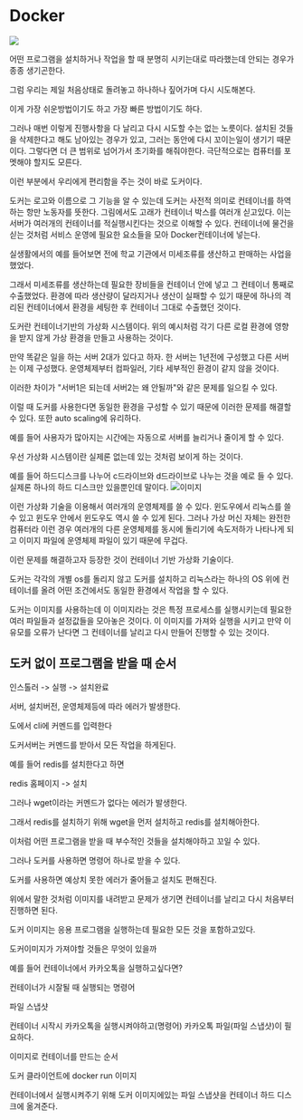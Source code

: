 # Docker

![](https://pyrasis.com/assets/images/jHLsAlwaysUpToDateDocker/Unit01/2.webp)


어떤 프로그램을 설치하거나 작업을 할 때 분명히 시키는대로 따라했는데 안되는 경우가 종종 생기곤한다.

그럼 우리는 제일 처음상태로 돌려놓고 하나하나 짚어가며 다시 시도해본다.

이게 가장 쉬운방법이기도 하고 가장 빠른 방법이기도 하다.

그러나 매번 이렇게 진행사항을 다 날리고 다시 시도할 수는 없는 노릇이다. 설치된 것들을 삭제한다고 해도 남아있는 경우가 있고, 그러는 동안에 다시 꼬이는일이 생기기 때문이다. 그렇다면 더 큰 범위로 넘어가서 초기화를 해줘야한다. 극단적으로는 컴퓨터를 포멧해야 할지도 모른다. 

이런 부분에서 우리에게 편리함을 주는 것이 바로 도커이다.

도커는 로고와 이름으로 그 기능을 알 수 있는데 도커는 사전적 의미로 컨테이너를 하역하는 항만 노동자를 뜻한다. 그림에서도 고래가 컨테이너 박스를 여러개 싣고있다. 이는 서버가 여러개의 컨테이너를 적실행시킨다는 것으로 이해할 수 있다. 컨테이너에 물건을 싣는 것처럼 서비스 운영에 필요한 요소들을 모아 Docker컨테이너에 넣는다. 

실생활에서의 예를 들어보면 전에 학교 기관에서 미세조류를 생산하고 판매하는 사업을 했었다.

그래서 미세조류를 생산하는데 필요한 장비들을 컨테이너 안에 넣고
그 컨테이너 통째로 수출했었다. 환경에 따라 생산량이 달라지거나 생산이 실패할 수 있기 때문에 하나의 격리된 컨테이너에서 환경을 세팅한 후 컨테이너 그대로 수출했던 것이다.

도커란 컨테이너기반의 가상화 시스템이다. 위의 예시처럼 각기 다른 로컬 환경에 영향을 받지 않게 가상 환경을 만들고 사용하는 것이다.

만약 똑같은 일을 하는 서버 2대가 있다고 하자. 한 서버는 1년전에 구성했고 다른 서버는 이제 구성했다. 운영체제부터 컴파일러, 기타 세부적인 환경이 같지 않을 것이다.

이러한 차이가 "서버1은 되는데 서버2는 왜 안될까"와 같은 문제를 일으킬 수 있다.

이럴 때 도커를 사용한다면 동일한 환경을 구성할 수 있기 때문에 이러한 문제를 해결할 수 있다. 또한 auto scaling에 유리하다.

예를 들어 사용자가 많아지는 시간에는 자동으로 서버를 늘리거나 줄이게 할 수 있다.

우선 가상화 시스템이란 실제론 없는데 있는 것처럼 보이게 하는 것이다.

예를 들어 하드디스크를 나누어 c드라이브와 d드라이브로 나누는 것을 예로 들 수 있다. 실제론 하나의 하드 디스크만 있을뿐인데 말이다.
![이미지](https://pyrasis.com/assets/images/jHLsAlwaysUpToDateDocker/Unit01/5.webp)

이런 가상화 기술을 이용해서 여러개의 운영체제를 쓸 수 있다. 윈도우에서 리눅스를 쓸 수 있고 윈도우 안에서 윈도우도 역시 쓸 수 있게 된다. 그러나 가상 머신 자체는 완전한 컴퓨터라 이런 경우 여러개의 다른 운영체제를 동시에 돌리기에 속도저하가 나타나게 되고 이미지 파일에 운영체제 파일이 있기 때문에 무겁다.

이런 문제를 해결하고자 등장한 것이 컨테이너 기반 가상화 기술이다.

도커는 각각의 개별 os를 돌리지 않고 도커를 설치하고 리눅스라는 하나의 OS 위에 컨테이너를 올려 어떤 조건에서도 동일한 환경에서 작업을 할 수 있다.

도커는 이미지를 사용하는데 이 이미지라는 것은 특정 프로세스를 실행시키는데 필요한 여러 파일들과 설정값들을 모아놓은 것이다.
이 이미지를 가져와 실행을 시키고 만약 이유모를 오류가 난다면 그 컨테이너를 날리고 다시 만들어 진행할 수 있는 것이다.

## 도커 없이 프로그램을 받을 때 순서

인스톨러 -> 실행 -> 설치완료

서버, 설치버전, 운영체제등에 따라 에러가 발생한다.

도에서 cli에 커멘드를 입력한다

도커서버는 커멘드를 받아서 모든 작업을 하게된다.

예를 들어 redis를 설치한다고 하면

redis 홈페이지 -> 설치

그러나 wget이라는 커멘드가 없다는 에러가 발생한다.

그래서 redis를 설치하기 위해 wget을 먼저 설치하고 redis를 설치해아한다.

이처럼 어떤 프로그램을 받을 때 부수적인 것들을 설치해야하고 꼬일 수 있다.

그러나 도커를 사용하면 명령어 하나로 받을 수 있다.

도커를 사용하면 예상치 못한 에러가 줄어들고 설치도 편해진다.

위에서 말한 것처럼 이미지를 내려받고 문제가 생기면 컨테이너를 날리고 다시 처음부터 진행하면 된다.

도커 이미지는 응용 프로그램을 실행하는데 필요한 모든 것을 포함하고있다.

도커이미지가 가져야할 것들은 무엇이 있을까

예를 들어 컨테이너에서 카카오톡을 실행하고싶다면?

컨테이너가 시잘될 때 실행되는 명령어

파일 스냅샷

컨테이너 시작시 카카오톡을 실행시켜야하고(명령어) 카카오톡 파일(파일 스냅샷)이 필요하다.

이미지로 컨테이너를 만드는 순서

도커 클라이언트에 docker run 이미지

컨테이너에서 실행시켜주기 위해 도커 이미지에있는 파일 스냅샷을 컨테이너 하드 디스크에 옮겨준다.